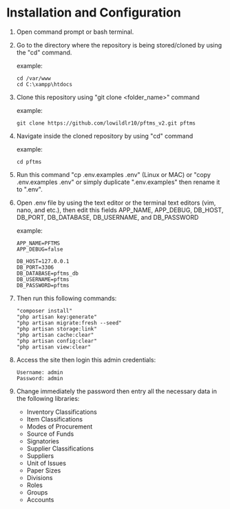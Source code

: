 # Installation and Configuration

1. Open command prompt or bash terminal.
1. Go to the directory where the repository is being stored/cloned by using 
   the "cd" command.
   
   example: 
   ```
   cd /var/www
   cd C:\xampp\htdocs
   ```
        
2. Clone this repository using "git clone <URL> <folder_name>" command
   
   example: 
   ``` 
   git clone https://github.com/lowildlr10/pftms_v2.git pftms
   ```
   
3. Navigate inside the cloned repository by using "cd" command
   
   example:
   ```
   cd pftms
   ```
        
4. Run this command "cp .env.examples .env" (Linux or MAC) or 
   "copy .env.examples .env" or simply duplicate ".env.examples"
   then rename it to ".env".
  
5. Open .env file by using the text editor or the terminal text 
   editors (vim, nano, and etc.), then edit this fields APP_NAME,
   APP_DEBUG, DB_HOST, DB_PORT, DB_DATABASE, DB_USERNAME, and 
   DB_PASSWORD
    
    example:
    ```
    APP_NAME=PFTMS
    APP_DEBUG=false
    
    DB_HOST=127.0.0.1
    DB_PORT=3306
    DB_DATABASE=pftms_db
    DB_USERNAME=pftms
    DB_PASSWORD=pftms
    ```
       
 6. Then run this following commands:
 
    ```
    "composer install"
    "php artisan key:generate"
    "php artisan migrate:fresh --seed"
    "php artisan storage:link"
    "php artisan cache:clear"
    "php artisan config:clear"
    "php artisan view:clear"
    ```
      
 7. Access the site then login this admin credentials:
 
    ```
    Username: admin
    Password: admin
    ```
      
8. Change immediately the password then entry all the
   necessary data in the following libraries:
     - Inventory Classifications
     - Item Classifications
     - Modes of Procurement
     - Source of Funds
     - Signatories
     - Supplier Classifications
     - Suppliers
     - Unit of Issues
     - Paper Sizes
     - Divisions
     - Roles
     - Groups
     - Accounts
